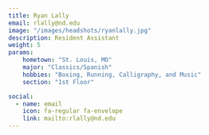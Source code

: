 ```yaml
---
title: Ryan Lally
email: rlally@nd.edu
image: "/images/headshots/ryanlally.jpg"
description: Resident Assistant
weight: 5
params:
    hometown: "St. Louis, MO"
    major: "Classics/Spanish"
    hobbies: "Boxing, Running, Calligraphy, and Music"
    section: "1st Floor"

social:
  - name: email
    icon: fa-regular fa-envelope
    link: mailto:rlally@nd.edu
---
```

